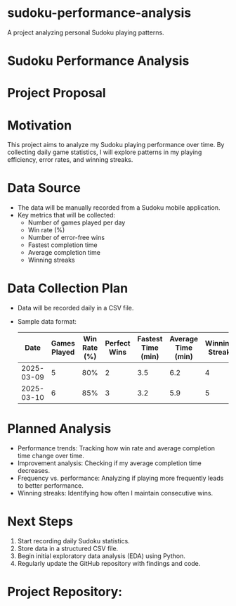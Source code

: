 # sudoku-performance-analysis
A project analyzing personal Sudoku playing patterns.
# Sudoku Performance Analysis

# Project Proposal

# Motivation  
This project aims to analyze my Sudoku playing performance over time. By collecting daily game statistics, I will explore patterns in my playing efficiency, error rates, and winning streaks.

# Data Source
- The data will be manually recorded from a Sudoku mobile application.  
- Key metrics that will be collected:  
  - Number of games played per day  
  - Win rate (%)  
  - Number of error-free wins  
  - Fastest completion time  
  - Average completion time  
  - Winning streaks  

# Data Collection Plan
- Data will be recorded daily in a CSV file.  
- Sample data format:  

  | Date       | Games Played | Win Rate (%) | Perfect Wins | Fastest Time (min) | Average Time (min) | Winning Streak |
  |------------|-------------|--------------|--------------|---------------------|--------------------|----------------|
  | 2025-03-09 | 5           | 80%          | 2            | 3.5                 | 6.2                | 4              |
  | 2025-03-10 | 6           | 85%          | 3            | 3.2                 | 5.9                | 5              |

# Planned Analysis  
- Performance trends: Tracking how win rate and average completion time change over time.  
- Improvement analysis: Checking if my average completion time decreases.  
- Frequency vs. performance: Analyzing if playing more frequently leads to better performance.  
- Winning streaks: Identifying how often I maintain consecutive wins.  

# Next Steps 
1. Start recording daily Sudoku statistics.  
2. Store data in a structured CSV file.  
3. Begin initial exploratory data analysis (EDA) using Python.  
4. Regularly update the GitHub repository with findings and code.  


# Project Repository: 
